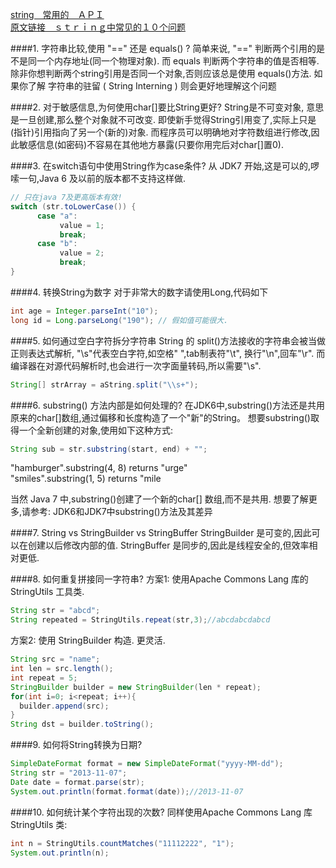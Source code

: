[string　常用的　ＡＰＩ](http://www.apihome.cn/api/java/String.html)  
[原文链接　ｓｔｒｉｎｇ中常见的１０个问题](http://www.programcreek.com/2013/09/top-10-faqs-of-java-strings/)  

####1. 字符串比较,使用 "==" 还是 equals() ?
简单来说, "==" 判断两个引用的是不是同一个内存地址(同一个物理对象).
而 equals 判断两个字符串的值是否相等.
除非你想判断两个string引用是否同一个对象,否则应该总是使用 equals()方法.
如果你了解 字符串的驻留 ( String Interning ) 则会更好地理解这个问题

####2. 对于敏感信息,为何使用char[]要比String更好?
String是不可变对象, 意思是一旦创建,那么整个对象就不可改变. 即使新手觉得String引用变了,实际上只是(指针)引用指向了另一个(新的)对象.
而程序员可以明确地对字符数组进行修改,因此敏感信息(如密码)不容易在其他地方暴露(只要你用完后对char[]置0).

####3. 在switch语句中使用String作为case条件?
从 JDK7 开始,这是可以的,啰嗦一句,Java 6 及以前的版本都不支持这样做.
```java
// 只在java 7及更高版本有效!  
switch (str.toLowerCase()) {  
      case "a":  
           value = 1;  
           break;  
      case "b":  
           value = 2;  
           break;  
}  
```
####4. 转换String为数字
对于非常大的数字请使用Long,代码如下
```java
int age = Integer.parseInt("10");  
long id = Long.parseLong("190"); // 假如值可能很大.  
```
####5. 如何通过空白字符拆分字符串
String 的 split()方法接收的字符串会被当做正则表达式解析,
"\s"代表空白字符,如空格" ",tab制表符"\t", 换行"\n",回车"\r".
而编译器在对源代码解析时,也会进行一次字面量转码,所以需要"\\s".
```java
String[] strArray = aString.split("\\s+");  
```

####6. substring()  方法内部是如何处理的?
在JDK6中,substring()方法还是共用原来的char[]数组,通过偏移和长度构造了一个"新"的String。
想要substring()取得一个全新创建的对象,使用如下这种方式:
```java
String sub = str.substring(start, end) + "";  

```
 "hamburger".substring(4, 8) returns "urge"<br>
 "smiles".substring(1, 5) returns "mile<br>

当然 Java 7 中,substring()创建了一个新的char[] 数组,而不是共用.
想要了解更多,请参考:  JDK6和JDK7中substring()方法及其差异

####7. String vs StringBuilder vs StringBuffer
StringBuilder 是可变的,因此可以在创建以后修改内部的值.
StringBuffer 是同步的,因此是线程安全的,但效率相对更低.


####8. 如何重复拼接同一字符串?
方案1: 使用Apache Commons Lang 库的 StringUtils 工具类.
```java
String str = "abcd";  
String repeated = StringUtils.repeat(str,3);//abcdabcdabcd  
```

方案2:
使用 StringBuilder 构造. 更灵活.
```java
String src = "name";  
int len = src.length();  
int repeat = 5;  
StringBuilder builder = new StringBuilder(len * repeat);  
for(int i=0; i<repeat; i++){  
  builder.append(src);  
}  
String dst = builder.toString();  
```

####9. 如何将String转换为日期?
```java
SimpleDateFormat format = new SimpleDateFormat("yyyy-MM-dd");  
String str = "2013-11-07";  
Date date = format.parse(str);  
System.out.println(format.format(date));//2013-11-07  
```

####10. 如何统计某个字符出现的次数?
同样使用Apache Commons Lang 库 StringUtils  类:
```java
int n = StringUtils.countMatches("11112222", "1");  
System.out.println(n);  
```
